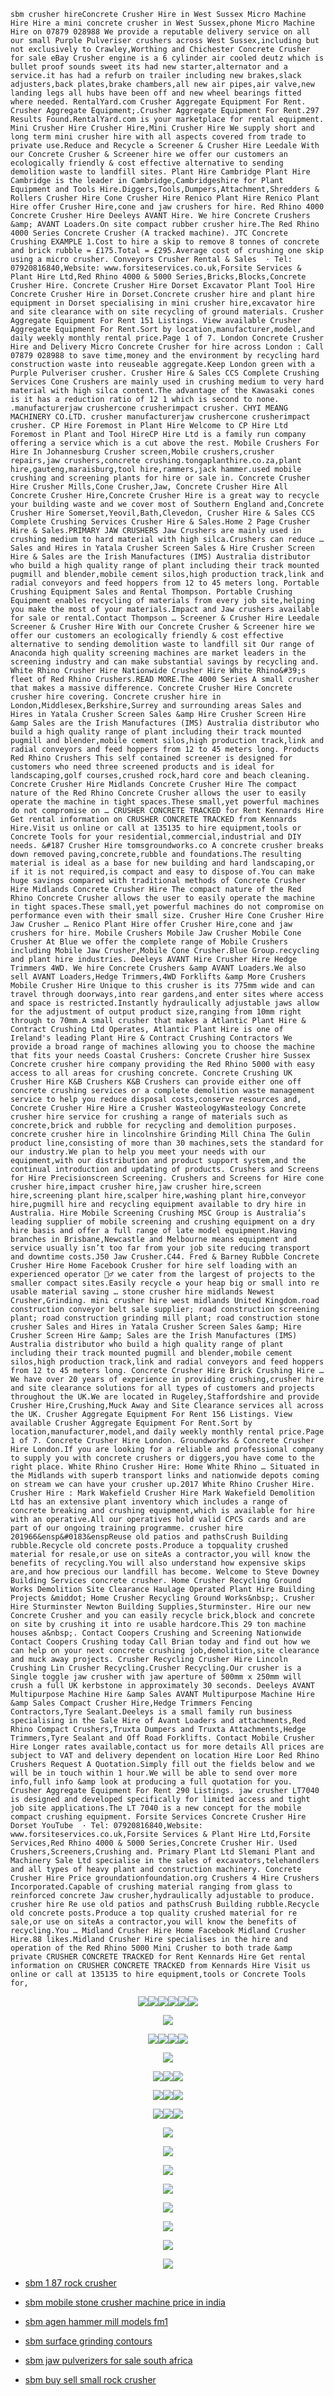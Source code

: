 
```
sbm crusher hireConcrete Crusher Hire in West Sussex Micro Machine Hire Hire a mini concrete crusher in West Sussex,phone Micro Machine Hire on 07879 028988 We provide a reputable delivery service on all our small Purple Pulveriser crushers across West Sussex,including but not exclusively to Crawley,Worthing and Chichester Concrete Crusher for sale eBay Crusher engine is a 6 cylinder air cooled deutz which is bullet proof sounds sweet its had new starter,alternator and a service.it has had a refurb on trailer including new brakes,slack adjusters,back plates,brake chambers,all new air pipes,air valve,new landing legs all hubs have been off and new wheel bearings fitted where needed. RentalYard.com Crusher Aggregate Equipment For Rent. Crusher Aggregate Equipment;.Crusher Aggregate Equipment For Rent.297 Results Found.RentalYard.com is your marketplace for rental equipment. Mini Crusher Hire Crusher Hire,Mini Crusher Hire We supply short and long term mini crusher hire with all aspects covered from trade to private use.Reduce and Recycle ♻️ Screener & Crusher Hire Leedale With our Concrete Crusher & Screener hire we offer our customers an ecologically friendly & cost effective alternative to sending demolition waste to landfill sites. Plant Hire Cambridge Plant Hire Cambridge is the leader in Cambridge,Cambridgeshire for Plant Equipment and Tools Hire.Diggers,Tools,Dumpers,Attachment,Shredders & Rollers Crusher Hire Cone Crusher Hire Renico Plant Hire Renico Plant Hire offer Crusher Hire,cone and jaw crushers for hire. Red Rhino 4000 Concrete Crusher Hire Deeleys AVANT Hire. We hire Concrete Crushers &amp; AVANT Loaders.On site compact rubber crusher hire.The Red Rhino 4000 Series Concrete Crusher (A tracked machine). JTC Concrete Crushing EXAMPLE 1.Cost to hire a skip to remove 8 tonnes of concrete and brick rubble = £175.Total = £295.Average cost of crushing one skip using a micro crusher. Conveyors Crusher Rental & Sales  · Tel: 07920816840,Website: www.forsiteservices.co.uk,Forsite Services & Plant Hire Ltd,Red Rhino 4000 & 5000 Series,Bricks,Blocks,Concrete Crusher Hire. Concrete Crusher Hire Dorset Excavator Plant Tool Hire Concrete Crusher Hire in Dorset.Concrete crusher hire and plant hire equipment in Dorset specialising in mini crusher hire,excavator hire and site clearance with on site recycling of ground materials. Crusher Aggregate Equipment For Rent 151 Listings. View available Crusher Aggregate Equipment For Rent.Sort by location,manufacturer,model,and daily weekly monthly rental price.Page 1 of 7. London Concrete Crusher Hire and Delivery Micro Concrete Crusher for hire across London : Call 07879 028988 to save time,money and the environment by recycling hard construction waste into reuseable aggregate.Keep London green with a Purple Pulveriser crusher. Crusher Hire & Sales CCS Complete Crushing Services Cone Crushers are mainly used in crushing medium to very hard material with high silca content.The advantage of the Kawasaki cones is it has a reduction ratio of 12 1 which is second to none. .manufacturerjaw crushercone crusherimpact crusher. CHYI MEANG MACHINERY CO.LTD. crusher manufacturerjaw crushercone crusherimpact crusher. CP Hire Foremost in Plant Hire Welcome to CP Hire Ltd Foremost in Plant and Tool HireCP Hire Ltd is a family run company offering a service which is a cut above the rest. Mobile Crushers For Hire In Johannesburg Crusher screen,Mobile crushers,crusher repairs,jaw crushers,concrete crushing.tongaplanthire.co.za,plant hire,gauteng,maraisburg,tool hire,rammers,jack hammer.used mobile crushing and screening plants for hire or sale in. Concrete Crusher Hire Crusher Mills,Cone Crusher,Jaw, Concrete Crusher Hire All Concrete Crusher Hire,Concrete Crusher Hire is a great way to recycle your building waste and we cover most of Southern England and,Concrete Crusher Hire Somerset,Yeovil,Bath,Clevedon, Crusher Hire & Sales CCS Complete Crushing Services Crusher Hire & Sales.Home 2 Page Crusher Hire & Sales.PRIMARY JAW CRUSHERS Jaw Crushers are mainly used in crushing medium to hard material with high silca.Crushers can reduce … Sales and Hires in Yatala Crusher Screen Sales & Hire Crusher Screen Hire & Sales are the Irish Manufactures (IMS) Australia distributor who build a high quality range of plant including their track mounted pugmill and blender,mobile cement silos,high production track,link and radial conveyors and feed hoppers from 12 to 45 meters long. Portable Crushing Equipment Sales and Rental Thompson. Portable Crushing Equipment enables recycling of materials from every job site,helping you make the most of your materials.Impact and Jaw crushers available for sale or rental.Contact Thompson … Screener & Crusher Hire Leedale Screener & Crusher Hire With our Concrete Crusher & Screener hire we offer our customers an ecologically friendly & cost effective alternative to sending demolition waste to landfill sit Our range of Anaconda high quality screening machines are market leaders in the screening industry and can make substantial savings by recycling and. White Rhino Crusher Hire Nationwide Crusher Hire White Rhino&#39;s fleet of Red Rhino Crushers.READ MORE.The 4000 Series A small crusher that makes a massive difference. Concrete Crusher Hire Concrete crusher hire covering. Concrete crusher hire in London,Middlesex,Berkshire,Surrey and surrounding areas Sales and Hires in Yatala Crusher Screen Sales &amp Hire Crusher Screen Hire &amp Sales are the Irish Manufactures (IMS) Australia distributor who build a high quality range of plant including their track mounted pugmill and blender,mobile cement silos,high production track,link and radial conveyors and feed hoppers from 12 to 45 meters long. Products Red Rhino Crushers This self contained screener is designed for customers who need three screened products and is ideal for landscaping,golf courses,crushed rock,hard core and beach cleaning. Concrete Crusher Hire Midlands Concrete Crusher Hire The compact nature of the Red Rhino Concrete Crusher allows the user to easily operate the machine in tight spaces.These small,yet powerful machines do not compromise on … CRUSHER CONCRETE TRACKED for Rent Kennards Hire Get rental information on CRUSHER CONCRETE TRACKED from Kennards Hire.Visit us online or call at 135135 to hire equipment,tools or Concrete Tools for your residential,commercial,industrial and DIY needs. &#187 Crusher Hire tomsgroundworks.co A concrete crusher breaks down removed paving,concrete,rubble and foundations.The resulting material is ideal as a base for new building and hard landscaping,or if it is not required,is compact and easy to dispose of.You can make huge savings compared with traditional methods of Concrete Crusher Hire Midlands Concrete Crusher Hire The compact nature of the Red Rhino Concrete Crusher allows the user to easily operate the machine in tight spaces.These small,yet powerful machines do not compromise on performance even with their small size. Crusher Hire Cone Crusher Hire Jaw Crusher … Renico Plant Hire offer Crusher Hire,cone and jaw crushers for hire. Mobile Crushers Mobile Jaw Crusher Mobile Cone Crusher At Blue we offer the complete range of Mobile Crushers including Mobile Jaw Crusher,Mobile Cone Crusher.Blue Group.recycling and plant hire industries. Deeleys AVANT Hire Crusher Hire Hedge Trimmers 4WD. We hire Concrete Crushers &amp AVANT Loaders.We also sell AVANT Loaders,Hedge Trimmers,4WD Forklifts &amp More Crushers Mobile Crusher Hire Unique to this crusher is its 775mm wide and can travel through doorways,into rear gardens,and enter sites where access and space is restricted.Instantly hydraulically adjustable jaws allow for the adjustment of output product size,ranging from 10mm right through to 70mm.A small crusher that makes a Atlantic Plant Hire & Contract Crushing Ltd Operates, Atlantic Plant Hire is one of Ireland's leading Plant Hire & Contract Crushing Contractors We provide a broad range of machines allowing you to choose the machine that fits your needs Coastal Crushers: Concrete Crusher hire Sussex Concrete crusher hire company providing the Red Rhino 5000 with easy access to all areas for crushing concrete. Concrete Crushing UK Crusher Hire K&B Crushers K&B Crushers can provide either one off concrete crushing services or a complete demolition waste management service to help you reduce disposal costs,conserve resources and, Concrete Crusher Hire Hire a Crusher WasteologyWasteology Concrete crusher hire service for crushing a range of materials such as concrete,brick and rubble for recycling and demolition purposes. concrete crusher hire in lincolnshire Grinding Mill China The Gulin product line,consisting of more than 30 machines,sets the standard for our industry.We plan to help you meet your needs with our equipment,with our distribution and product support system,and the continual introduction and updating of products. Crushers and Screens for Hire Precisionscreen Screening. Crushers and Screens for Hire cone crusher hire,impact crusher hire,jaw crusher hire,screen hire,screening plant hire,scalper hire,washing plant hire,conveyor hire,pugmill hire and recycling equipment available to dry hire in Australia. Hire Mobile Screening Crushing MSC Group is Australia’s leading supplier of mobile screening and crushing equipment on a dry hire basis and offer a full range of late model equipment.Having branches in Brisbane,Newcastle and Melbourne means equipment and service usually isn’t too far from your job site reducing transport and downtime costs.J50 Jaw Crusher.C44. Fred & Barney Rubble Concrete Crusher Hire Home Facebook Crusher for hire self loading with an experienced operator 👷‍♂️ we cater from the largest of projects to the smaller compact sites.Easily recycle ♻️ your heap big or small into re usable material saving … stone crusher hire midlands Newest Crusher,Grinding. mini crusher hire west midlands United Kingdom.road construction conveyor belt sale supplier; road construction screening plant; road construction grinding mill plant; road construction stone crusher Sales and Hires in Yatala Crusher Screen Sales &amp; Hire Crusher Screen Hire &amp; Sales are the Irish Manufactures (IMS) Australia distributor who build a high quality range of plant including their track mounted pugmill and blender,mobile cement silos,high production track,link and radial conveyors and feed hoppers from 12 to 45 meters long. Concrete Crusher Hire Brick Crushing Hire … We have over 20 years of experience in providing crushing,crusher hire and site clearance solutions for all types of customers and projects throughout the UK.We are located in Rugeley,Staffordshire and provide Crusher Hire,Crushing,Muck Away and Site Clearance services all across the UK. Crusher Aggregate Equipment For Rent 156 Listings. View available Crusher Aggregate Equipment For Rent.Sort by location,manufacturer,model,and daily weekly monthly rental price.Page 1 of 7. Concrete Crusher Hire London. Groundworks & Concrete Crusher Hire London.If you are looking for a reliable and professional company to supply you with concrete crushers or diggers,you have come to the right place. White Rhino Crusher Hire: Home White Rhino … Situated in the Midlands with superb transport links and nationwide depots coming on stream we can have your crusher up.2017 White Rhino Crusher Hire. Crusher Hire : Mark Wakefield Crusher Hire Mark Wakefield Demolition Ltd has an extensive plant inventory which includes a range of concrete breaking and crushing equipment,which is available for hire with an operative.All our operatives hold valid CPCS cards and are part of our ongoing training programme. crusher hire 201966&ensp&#0183&enspReuse old patios and pathsCrush Building rubble.Recycle old concrete posts.Produce a topquality crushed material for resale,or use on siteAs a contractor,you will know the benefits of recycling.You will also understand how expensive skips are,and how precious our landfill has become. Welcome to Steve Downey Building Services concrete crusher. Home Crusher Recycling Ground Works Demolition Site Clearance Haulage Operated Plant Hire Building Projects &middot; Home Crusher Recycling Ground Works&nbsp;. Crusher Hire Sturminster Newton Building Supplies,Sturminster. Hire our new Concrete Crusher and you can easily recycle brick,block and concrete on site by crushing it into re usable hardcore.This 29 ton machine houses a&nbsp;. Contact Coopers Crushing and Screening Nationwide Contact Coopers Crushing today Call Brian today and find out how we can help on your next concrete crushing job,demolition,site clearance and muck away projects. Crusher Recycling Crusher Hire Lincoln Crushing Lin Crusher Recycling.Crusher Recycling.Our crusher is a Single toggle jaw crusher with jaw aperture of 500mm x 250mm will crush a full UK kerbstone in approximately 30 seconds. Deeleys AVANT Multipurpose Machine Hire &amp Sales AVANT Multipurpose Machine Hire &amp Sales Compact Crusher Hire,Hedge Trimmers Fencing Contractors,Tyre Sealant.Deeleys is a small family run business specialising in the Sale Hire of Avant Loaders and attachments,Red Rhino Compact Crushers,Truxta Dumpers and Truxta Attachments,Hedge Trimmers,Tyre Sealant and Off Road Forklifts. Contact Mobile Crusher Hire Longer rates available,contact us for more details All prices are subject to VAT and delivery dependent on location Hire Loor Red Rhino Crushers Request A Quotation.Simply fill out the fields below and we will be in touch within 1 hour.We will be able to send over more info,full info &amp look at producing a full quotation for you. Crusher Aggregate Equipment For Rent 290 Listings. jaw crusher LT7040 is designed and developed specifically for limited access and tight job site applications.The LT 7040 is a new concept for the mobile compact crushing equipment. Forsite Services Concrete Crusher Hire Dorset YouTube  · Tel: 07920816840,Website: www.forsiteservices.co.uk,Forsite Services & Plant Hire Ltd,Forsite Services,Red Rhino 4000 & 5000 Series,Concrete Crusher Hir. Used Crushers,Screeners,Crushing and. Primary Plant Ltd Slemani Plant and Machinery Sale Ltd specialise in the sales of excavators,telehandlers and all types of heavy plant and construction machinery. Concrete Crusher Hire Price groundationfoundation.org Crushers 4 Hire Crushers Incorporated.Capable of crushing material ranging from glass to reinforced concrete Jaw crusher,hydraulically adjustable to produce. crusher hire Re use old patios and pathsCrush Building rubble.Recycle old concrete posts.Produce a top quality crushed material for re sale,or use on siteAs a contractor,you will know the benefits of recycling.You … Midland Crusher Hire Home Facebook Midland Crusher Hire.88 likes.Midland Crusher Hire specialises in the hire and operation of the Red Rhino 5000 Mini Crusher to both trade &amp private CRUSHER CONCRETE TRACKED for Rent Kennards Hire Get rental information on CRUSHER CONCRETE TRACKED from Kennards Hire Visit us online or call at 135135 to hire equipment,tools or Concrete Tools for, 
```

<div align="center">
  
<a rel="nofollow" href="https://m.shibang-china.com?f=github&k=sbm+crusher+hire"><img src="https://static.shibang-china.com/en/l.png"></a><img src="https://static.shibang-china.com/en/hw.png"><a rel="nofollow" href="https://m.shibang-china.com/product/?f=github&k=sbm+crusher+hire"><img src="https://static.shibang-china.com/en/p.png"></a><a rel="nofollow" href="https://m.shibang-china.com/cases/?f=github&k=sbm+crusher+hire"><img src="https://static.shibang-china.com/en/c.png"></a><a rel="nofollow" href="https://m.shibang-china.com/news/?f=github&k=sbm+crusher+hire"><img src="https://static.shibang-china.com/en/n.png"></a><a rel="nofollow" href="https://m.shibang-china.com?f=github&k=sbm+crusher+hire"><img src="https://static.shibang-china.com/en/m.png"></a>

<a rel="nofollow" href="https://m.shibang-china.com/product/?f=github&k=sbm+crusher+hire"><img src="https://static.shibang-china.com/en/b.jpg"></a>
  
<a rel="nofollow" href="https://m.shibang-china.com/solution-aggregate.html?f=github&k=sbm+crusher+hire"><img src="https://static.shibang-china.com/en/a.jpg"></a><a rel="nofollow" href="https://m.shibang-china.com/solution-mine.html?f=github&k=sbm+crusher+hire"><img src="https://static.shibang-china.com/en/m.jpg"></a><a rel="nofollow" href="https://m.shibang-china.com/solution-mill.html?f=github&k=sbm+crusher+hire"><img src="https://static.shibang-china.com/en/g.jpg"></a><a rel="nofollow" href="https://m.shibang-china.com/solution-epc.html?f=github&k=sbm+crusher+hire"><img src="https://static.shibang-china.com/en/e.jpg"></a>

<a rel="nofollow" href="https://m.shibang-china.com/product/?f=github&k=sbm+crusher+hire"><img src="https://static.shibang-china.com/en/a-p.png"></a>

<a rel="nofollow" href="https://m.shibang-china.com/product/crusher/c6x.html?f=github&k=sbm+crusher+hire"><img src="https://static.shibang-china.com/en/j.jpg"></a><a rel="nofollow" href="https://m.shibang-china.com/product/crusher/ci5x.html?f=github&k=sbm+crusher+hire"><img src="https://static.shibang-china.com/en/i.jpg"></a><a rel="nofollow" href="https://m.shibang-china.com/product/crusher/hst.html?f=github&k=sbm+crusher+hire"><img src="https://static.shibang-china.com/en/c.jpg"></a>

<a rel="nofollow" href="https://m.shibang-china.com/product/mill/mtw.html?f=github&k=sbm+crusher+hire"><img src="https://static.shibang-china.com/en/mtw.jpg"></a><a rel="nofollow" href="https://m.shibang-china.com/product/mill/scm.html?f=github&k=sbm+crusher+hire"><img src="https://static.shibang-china.com/en/scm.jpg"></a><a rel="nofollow" href="https://m.shibang-china.com/product/mill/lm.html?f=github&k=sbm+crusher+hire"><img src="https://static.shibang-china.com/en/lm.jpg"></a>

<a rel="nofollow" href="https://m.shibang-china.com/product/sand/vsi6x.html?f=github&k=sbm+crusher+hire"><img src="https://static.shibang-china.com/en/6x.jpg"></a><a rel="nofollow" href="https://m.shibang-china.com/product/sand/vu.html?f=github&k=sbm+crusher+hire"><img src="https://static.shibang-china.com/en/vu.jpg"></a><a rel="nofollow" href="https://m.shibang-china.com/product/mobile/klun.html?f=github&k=sbm+crusher+hire"><img src="https://static.shibang-china.com/en/k.jpg"></a>

<a rel="nofollow" href="https://m.shibang-china.com/cases/?f=github&k=sbm+crusher+hire"><img src="https://static.shibang-china.com/en/case.png"></a>

<a rel="nofollow" href="https://m.shibang-china.com/cases/aggregate/202.html?f=github&k=sbm+crusher+hire"><img src="https://static.shibang-china.com/en/c-1.jpg"></a>

<a rel="nofollow" href="https://m.shibang-china.com/cases/aggregate/203.html?f=github&k=sbm+crusher+hire"><img src="https://static.shibang-china.com/en/c-2.jpg"></a>

<a rel="nofollow" href="https://m.shibang-china.com/cases/mill/123.html?f=github&k=sbm+crusher+hire"><img src="https://static.shibang-china.com/en/c-3.jpg"></a>

<a rel="nofollow" href="https://m.shibang-china.com/contact_us.html?f=github&k=sbm+crusher+hire"><img src="https://static.shibang-china.com/en/contact.png"></a>

<a rel="nofollow" href="https://swt.shibang-china.com/?f=github&k=sbm+crusher+hire"><img src="https://static.shibang-china.com/en/chat.png"></a>

<a rel="nofollow" href="https://whatsapp.shibangsoft.com/WhatsApp.php?f=github&k=sbm+crusher+hire"><img src="https://static.shibang-china.com/en/whatsapp.png"></a>

<a rel="nofollow" href="https://m.shibang-china.com/?f=github&k=sbm+crusher+hire"><img src="https://static.shibang-china.com/en/website.png"></a>

</div>


* [sbm 1 87 rock crusher](sbm%201%2087%20rock%20crusher.md)

* [sbm mobile stone crusher machine price in india](sbm%20mobile%20stone%20crusher%20machine%20price%20in%20india.md)

* [sbm agen hammer mill models fm1](sbm%20agen%20hammer%20mill%20models%20fm1.md)

* [sbm surface grinding contours](sbm%20surface%20grinding%20contours.md)

* [sbm jaw pulverizers for sale south africa](sbm%20jaw%20pulverizers%20for%20sale%20south%20africa.md)

* [sbm buy sell small rock crusher](sbm%20buy%20sell%20small%20rock%20crusher.md)